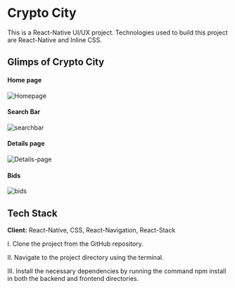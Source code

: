 
# Crypto City

This is a React-Native UI/UX project. Technologies used to build this project are React-Native and Inline CSS.


## Glimps of Crypto City

#### Home page


![Homepage](https://res.cloudinary.com/dehubjbqm/image/upload/v1711980559/Screenshot_20240401_192930_rahsk1.jpg)


#### Search Bar


![searchbar](https://res.cloudinary.com/dehubjbqm/image/upload/v1711980558/Screenshot_20240401_192943_cfaxdi.jpg)


#### Details page


![Details-page](https://res.cloudinary.com/dehubjbqm/image/upload/v1711980560/Screenshot_20240401_192959_s03fee.jpg)


#### Bids


![bids](https://res.cloudinary.com/dehubjbqm/image/upload/v1711980559/Screenshot_20240401_193014_wtiprl.jpg)


## Tech Stack

**Client:** React-Native, CSS, React-Navigation, React-Stack



I. Clone the project from the GitHub repository.

II. Navigate to the project directory using the terminal.

III. Install the necessary dependencies by running the command npm install in both the backend and frontend directories.


